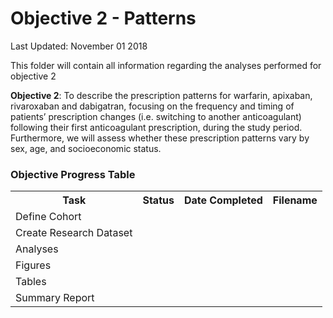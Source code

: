 Objective 2 - Patterns
================
Last Updated: November 01 2018

<p>
This folder will contain all information regarding the analyses performed for objective 2
</p>
<p>
<b>Objective 2</b>: To describe the prescription patterns for warfarin, apixaban, rivaroxaban and dabigatran, focusing on the frequency and timing of patients’ prescription changes (i.e. switching to another anticoagulant) following their first anticoagulant prescription, during the study period. Furthermore, we will assess whether these prescription patterns vary by sex, age, and socioeconomic status.
</p>
<h3>
Objective Progress Table
</h3>
<table style="width:100%">
<tr>
    <th>Task</th>
    <th>Status</th>
    <th>Date Completed</th>
    <th>Filename</th>

</tr>
<tr>
    <td>Define Cohort</td>
    <td></td>
    <td></td>
    <td></td>

</tr>
<tr>
    <td>Create Research Dataset</td>
    <td></td>
    <td></td>
    <td></td>

</tr>
    <tr>
    <td>Analyses</td>
    <td></td>
    <td></td>
    <td></td>

</tr>
    <tr>
    <td>Figures</td>
    <td></td>
    <td></td>
    <td></td>

</tr>
    <tr>
    <td>Tables</td>
    <td></td>
    <td></td>
    <td></td>

</tr>
<tr>
    <td>Summary Report</td>
    <td></td>
    <td></td>
    <td></td>

</tr>
</table>
